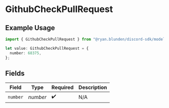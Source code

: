 # GithubCheckPullRequest

## Example Usage

```typescript
import { GithubCheckPullRequest } from "@ryan.blunden/discord-sdk/models/components";

let value: GithubCheckPullRequest = {
  number: 68375,
};
```

## Fields

| Field              | Type               | Required           | Description        |
| ------------------ | ------------------ | ------------------ | ------------------ |
| `number`           | *number*           | :heavy_check_mark: | N/A                |